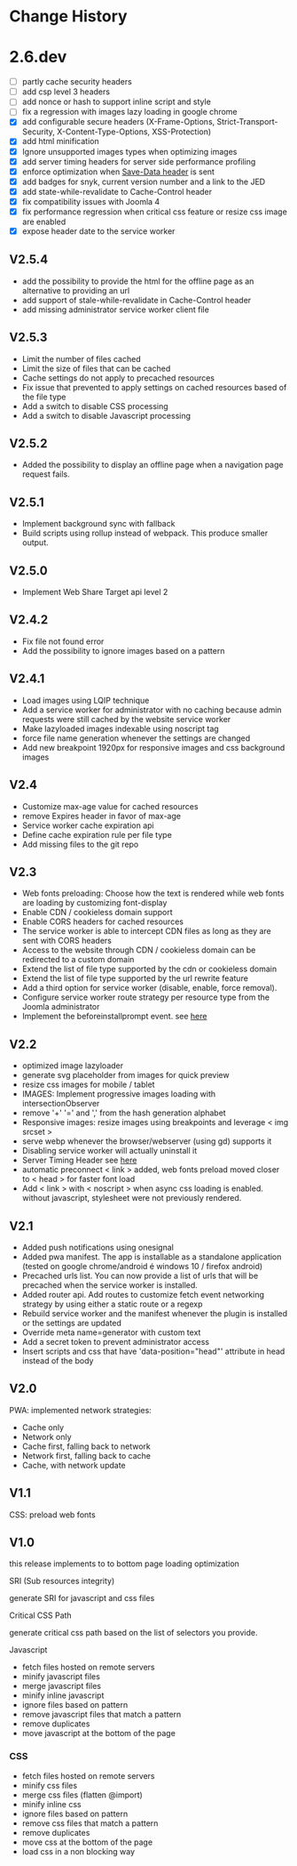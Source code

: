 # Change History

# 2.6.dev

- [ ] partly cache security headers
- [ ] add csp level 3 headers
- [ ] add nonce or hash to support inline script and style
- [ ] fix a regression with images lazy loading in google chrome
- [x] add configurable secure headers (X-Frame-Options, Strict-Transport-Security, X-Content-Type-Options, XSS-Protection)
- [x] add html minification
- [x] Ignore unsupported images types when optimizing images
- [x] add server timing headers for server side performance profiling
- [x] enforce optimization when [Save-Data header](https://developers.google.com/web/fundamentals/performance/optimizing-content-efficiency/save-data/) is sent
- [x] add badges for snyk, current version number and a link to the JED
- [x] add state-while-revalidate to Cache-Control header
- [x] fix compatibility issues with Joomla 4
- [x] fix performance regression when critical css feature or resize css image are enabled
- [x] expose header date to the service worker

## V2.5.4

- add the possibility to provide the html for the offline page as an alternative to providing an url
- add support of stale-while-revalidate in Cache-Control header
- add missing administrator service worker client file

## V2.5.3

- Limit the number of files cached
- Limit the size of files that can be cached
- Cache settings do not apply to precached resources
- Fix issue that prevented to apply settings on cached resources based of the file type
- Add a switch to disable CSS processing
- Add a switch to disable Javascript processing

## V2.5.2

- Added the possibility to display an offline page when a navigation page request fails.

## V2.5.1

- Implement background sync with fallback
- Build scripts using rollup instead of webpack. This produce smaller output.

## V2.5.0

- Implement Web Share Target api level 2

## V2.4.2

- Fix file not found error
- Add the possibility to ignore images based on a pattern

## V2.4.1

- Load images using LQIP technique
- Add a service worker for administrator with no caching because admin requests were still cached by the website service worker
- Make lazyloaded images indexable using noscript tag
- force file name generation whenever the settings are changed
- Add new breakpoint 1920px for responsive images and css background images

## V2.4

- Customize max-age value for cached resources
- remove Expires header in favor of max-age
- Service worker cache expiration api
- Define cache expiration rule per file type
- Add missing files to the git repo

## V2.3

- Web fonts preloading: Choose how the text is rendered while web fonts are loading by customizing font-display
- Enable CDN / cookieless domain support
- Enable CORS headers for cached resources
- The service worker is able to intercept CDN files as long as they are sent with CORS headers
- Access to the website through CDN / cookieless domain can be redirected to a custom domain
- Extend the list of file type supported by the cdn or cookieless domain
- Extend the list of file type supported by the url rewrite feature
- Add a third option for service worker (disable, enable, force removal).
- Configure service worker route strategy per resource type from the Joomla administrator
- Implement the beforeinstallprompt event. see [here](https://w3c.github.io/manifest/#beforeinstallpromptevent-interface)

## V2.2

- optimized image lazyloader
- generate svg placeholder from images for quick preview
- resize css images for mobile / tablet
- IMAGES: Implement progressive images loading with intersectionObserver
- remove '+' '=' and ',' from the hash generation alphabet
- Responsive images: resize images using breakpoints and leverage < img srcset >
- serve webp whenever the browser/webserver (using gd) supports it
- Disabling service worker will actually uninstall it
- Server Timing Header see [here](https://w3c.github.io/server-timing/#examples)
- automatic preconnect < link > added, web fonts preload moved closer to < head > for faster font load
- Add < link > with < noscript > when async css loading is enabled. without javascript, stylesheet were not previously rendered.

## V2.1

- Added push notifications using onesignal
- Added pwa manifest. The app is installable as a standalone application (tested on google chrome/android é windows 10 / firefox android)
- Precached urls list. You can now provide a list of urls that will be precached when the service worker is installed.
- Added router api. Add routes to customize fetch event networking strategy by using either a static route or a regexp
- Rebuild service worker and the manifest whenever the plugin is installed or the settings are updated
- Override meta name=generator with custom text
- Add a secret token to prevent administrator access
- Insert scripts and css that have 'data-position="head"' attribute in head instead of the body

## V2.0

PWA: implemented network strategies:

- Cache only
- Network only
- Cache first, falling back to network
- Network first, falling back to cache
- Cache, with network update

## V1.1

CSS: preload web fonts

## V1.0

this release implements to to bottom page loading optimization

SRI (Sub resources integrity)

generate SRI for javascript and css files

Critical CSS Path

generate critical css path based on the list of selectors you provide.

Javascript

- fetch files hosted on remote servers
- minify javascript files
- merge javascript files
- minify inline javascript
- ignore files based on pattern
- remove javascript files that match a pattern
- remove duplicates
- move javascript at the bottom of the page

### CSS

- fetch files hosted on remote servers
- minify css files
- merge css files (flatten @import)
- minify inline css
- ignore files based on pattern
- remove css files that match a pattern
- remove duplicates
- move css at the bottom of the page
- load css in a non blocking way
